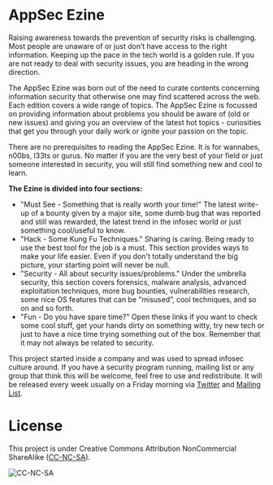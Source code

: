 # AppSec Ezine
Raising awareness towards the prevention of security risks is challenging. Most people are unaware of or just don’t have access to the right information. Keeping up the pace in the tech world is a golden rule. If you are not ready to deal with security issues, you are heading in the wrong direction.

The AppSec Ezine was born out of the need to curate contents concerning information security that otherwise one may find scattered across the web. Each edition covers a wide range of topics. The AppSec Ezine is focussed on providing information about problems you should be aware of (old or new issues) and giving you an overview of the latest hot topics - curiosities that get you through your daily work or ignite your passion on the topic.

There are no prerequisites to reading the AppSec Ezine. It is for wannabes, n00bs, l33ts or gurus. No matter if you are the very best of your field or just someone interested in security, you will still find something new and cool to learn. 

**The Ezine is divided into four sections:**
* "Must See - Something that is really worth your time!" 
The latest write-up of a bounty given by a major site, some dumb bug that was reported and still was rewarded, the latest trend in the infosec world or just something cool/useful to know.
* "Hack - Some Kung Fu Techniques." 
Sharing is caring. Being ready to use the best tool for the job is a must. This section provides ways to make your life easier. Even if you don't totally understand the big picture, your starting point will never be null. 
* "Security - All about security issues/problems." 
Under the umbrella security, this section covers forensics, malware analysis, advanced exploitation techniques, more bug bounties, vulnerabilities research, some nice OS features that can be "misused”, cool techniques, and so on and so forth.
* "Fun -  Do you have spare time?" 
Open these links if you want to check some cool stuff, get your hands dirty on something witty, try new tech or just to have a nice time trying something out of the box. Remember that it may not always be related to security.

This project started inside a company and was used to spread infosec culture around. If you have a security program running, mailing list or any group that think this will be welcome, feel free to use and redistribute. It will be released every week usually on a Friday morning via [Twitter](https://twitter.com/simps0n "@SiMpS0N") and [Mailing List](http://pathonproject.com/appsecezine.html "Mailing List").

# License
This project is under Creative Commons Attribution NonCommercial ShareAlike ([CC-NC-SA](https://creativecommons.org/licenses/by-nc-sa/3.0/ "CC-NC-SA")).

![CC-NC-SA](http://i.creativecommons.org/l/by-nc-sa/3.0/80x15.png "License")
